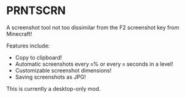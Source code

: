 # PRNTSCRN
A screenshot tool not too dissimilar from the F2 screenshot key from Minecraft!

Features include:
- Copy to clipboard!
- Automatic screenshots every `n`% or every `n` seconds in a level!
- Customizable screenshot dimensions!
- Saving screenshots as JPG!

This is currently a desktop-only mod.
